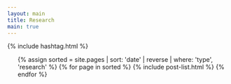 ```yaml
---
layout: main
title: Research
main: true
---
```


<div class="loading-animation">

{% include hashtag.html %}

<ul class="catalogue">
{% assign sorted = site.pages | sort: 'date' | reverse | where: 'type', 'research' %}
{% for page in sorted %}
{% include post-list.html %}
{% endfor %}
</ul>
</div>